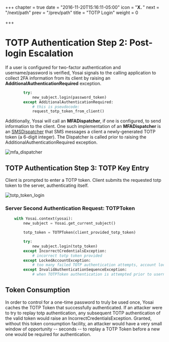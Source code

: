+++
chapter = true
date = "2016-11-20T15:16:11-05:00"
icon = "<b>X. </b>"
next = "/next/path"
prev = "/prev/path"
title = "TOTP Login"
weight = 0

+++

# TOTP Authentication Step 2: Post-login Escalation

If a user is configured for two-factor authentication and username/password
is verified, Yosai signals to the calling application to collect 2FA information
from its client by raising an **AdditionalAuthenticationRequired** exception.

```python
        try:
            new_subject.login(password_token)
        except AdditionalAuthenticationRequired:
            # this is pseudocode:
            request_totp_token_from_client()
```

Additionally, Yosai will call an **MFADispatcher**, if one is configured,
to send information to the client.  One such implementation of an
**MFADispatcher** is an [SMSDispatcher](https://github.com/YosaiProject/yosai_totp_sms)
that SMS messages a client a newly-generated TOTP token (a 6-digit integer).
The Dispatcher is called prior to raising the AdditionalAuthenticationRequired exception.

![mfa_dispatcher](img/sms_totp_thumbnail.jpg)



## TOTP Authentication Step 3: TOTP Key Entry

Client is prompted to enter a TOTP token.  Client submits the requested
totp token to the server, authenticating itself.

![totp_token_login](img/totp_login.jpg)



### Server Second Authentication Request:  TOTPToken

```python
    with Yosai.context(yosai):
        new_subject = Yosai.get_current_subject()

        totp_token = TOTPToken(client_provided_totp_token)

        try:
            new_subject.login(totp_token)
        except IncorrectCredentialsException:
            # incorrect totp token provided
        except LockedAccountException:
            # too many failed TOTP authentication attempts, account locked
        except InvalidAuthenticationSequenceException:
            # when TOTPToken authentication is attempted prior to username/password
```

## Token Consumption

In order to control for a one-time password to truly be used once, Yosai caches
the TOTP Token that successfully authenticated.  If an attacker were to try to
replay totp authentication, any subsequent TOTP authentication of the valid
token would raise an IncorrectCredentialsException.  Granted, without this
token consumption facility, an attacker would have a very small window of
opportunity -- seconds -- to replay a TOTP Token before a new one would be required for
authentication.

